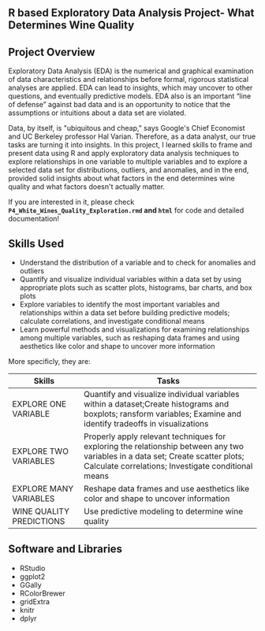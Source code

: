 ## R based Exploratory Data Analysis Project- What Determines Wine Quality

## Project Overview
Exploratory Data Analysis (EDA) is the numerical and graphical examination of data characteristics and relationships before formal, rigorous statistical analyses are applied. EDA can lead to insights, which may uncover to other questions, and eventually predictive models. EDA also is an important “line of defense” against bad data and is an opportunity to notice that the assumptions or intuitions about a data set are violated.

Data, by itself, is "ubiquitous and cheap," says Google's Chief Economist and UC Berkeley professor Hal Varian. Therefore, as a data analyst, our true tasks are turning it into insights. In this project, I learned skills to frame and present data using R and apply exploratory data analysis techniques to explore relationships in one variable to multiple variables and to explore a selected data set for distributions, outliers, and anomalies, and in the end, provided solid insights about what factors in the end determines wine quality and what factors doesn't actually matter.   

If you are interested in it, please check **`P4_White_Wines_Quality_Exploration.rmd` and `html`** for code and detailed documentation!

## Skills Used
- Understand the distribution of a variable and to check for anomalies and outliers
- Quantify and visualize individual variables within a data set by using appropriate plots such as scatter plots, histograms, bar charts, and box plots
- Explore variables to identify the most important variables and relationships within a data set before building predictive models; calculate correlations, and investigate conditional means
- Learn powerful methods and visualizations for examining relationships among multiple variables, such as reshaping data frames and using aesthetics like color and shape to uncover more information

More specificly, they are:   

Skills | Tasks
--- | ---
EXPLORE ONE VARIABLE | Quantify and visualize individual variables within a dataset;Create histograms and boxplots; ransform variables; Examine and identify tradeoffs in visualizations
EXPLORE TWO VARIABLES | Properly apply relevant techniques for exploring the relationship between any two variables in a data set; Create scatter plots; Calculate correlations; Investigate conditional means
EXPLORE MANY VARIABLES | Reshape data frames and use aesthetics like color and shape to uncover information
WINE QUALITY PREDICTIONS | Use predictive modeling to determine wine quality

## Software and Libraries
- RStudio
- ggplot2
- GGally
- RColorBrewer
- gridExtra
- knitr
- dplyr




